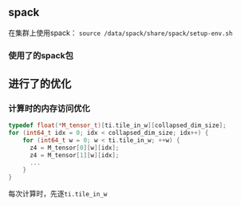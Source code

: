 # 
## spack
在集群上使用spack：
`source /data/spack/share/spack/setup-env.sh`

### 使用了的spack包


## 进行了的优化
### 计算时的内存访问优化
``` cpp
typedef float(*M_tensor_t)[ti.tile_in_w][collapsed_dim_size];
for (int64_t idx = 0; idx < collapsed_dim_size; idx++) { 
    for (int64_t w = 0; w < ti.tile_in_w; ++w) {
      z4 = M_tensor[0][w][idx];
      z4 = M_tensor[1][w][idx];
      ...
    }
}
```
每次计算时，先逐`ti.tile_in_w`